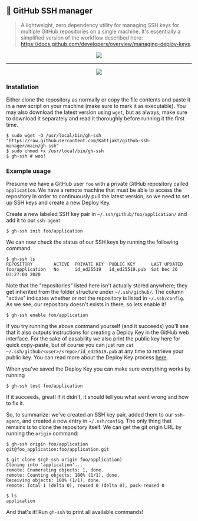 ## 🔑 GitHub SSH manager

> A lightweight, zero dependency utility for managing SSH keys for multiple GitHub repositories on a single machine. It's essentially a simplified version of the workflow described here: https://docs.github.com/developers/overview/managing-deploy-keys.

<p align="center">
  <img src="https://gist.githubusercontent.com/Kattjakt/bd6708721f28dd54433e8c4357d3706d/raw/971ce1bc792351f818bb12a609618ca815e47d51/github-ssh-manager-warning.svg">
</p>

***

<p align="center">
  <img src="https://i.imgur.com/2lnzTEb.png">
</p>

### Installation
Either clone the repository as normally or copy the file contents and paste it in a new script on your machine (make sure to mark it as executable). You may also download the latest version using `wget`, but as always, make sure to download it separately and read it thoroughly before running it the first time.

```console
$ sudo wget -O /usr/local/bin/gh-ssh "https://raw.githubusercontent.com/Kattjakt/github-ssh-manager/main/gh-ssh"
$ sudo chmod +x /usr/local/bin/gh-ssh
$ gh-ssh # woo!
```

### Example usage
Presume we have a GitHub user `foo` with a private GitHub repository called `application`. We have a remote machine that must be able to access the repository in order to continuously pull the latest version, so we need to set up SSH keys and create a new Deploy Key.

Create a new labeled SSH key pair in `~/.ssh/github/foo/application/` and add it to our `ssh-agent`
```console
$ gh-ssh init foo/application
```

We can now check the status of our SSH keys by running the following command. 
```console
$ gh-ssh ls
REPOSITORY        ACTIVE  PRIVATE KEY  PUBLIC KEY      LAST UPDATED              
foo/application   No      id_ed25519   id_ed25519.pub  Sat Dec 26 03:27:04 2020
```
Note that the "repositories" listed here isn't actually stored anywhere; they get inherited from the folder structure under `~/.ssh/github/`. The column "active" indicates whether or not the repository is listed in `~/.ssh/config`. As we see, our repository doesn't exists in there, so lets enable it!

```console
$ gh-ssh enable foo/application
```

If you try running the above command yourself (and it succeeds) you'll see that it also outputs instructions for creating a Deploy Key in the GitHub web interface. For the sake of easability we also print the public key here for quick copy-paste, but of course you can just run `cat ~/.ssh/github/<user>/<repo>/id_ed25519.pub` at any time to retrieve your public key. You can read more about the Deploy Key process [here](https://docs.github.com/en/free-pro-team@latest/developers/overview/managing-deploy-keys#setup-2).

When you've saved the Deploy Key you can make sure everything works by running
```console
$ gh-ssh test foo/application
```

If it succeeds, great! If it didn't, it should tell you what went wrong and how to fix it.

So, to summarize: we've created an SSH key pair, added them to our `ssh-agent`, and created a new entry in `~/.ssh/config`. The only thing that remains is to clone the repository itself. We can get the git origin URL by running the `origin` command:

```console
$ gh-ssh origin foo/application
git@foo_application:foo/application.git

$ git clone $(gh-ssh origin foo/application)
Cloning into 'application'...
remote: Enumerating objects: 1, done.
remote: Counting objects: 100% (1/1), done.
Receiving objects: 100% (1/1), done.
remote: Total 1 (delta 0), reused 0 (delta 0), pack-reused 0

$ ls
application
```

And that's it! Run `gh-ssh` to print all available commands!

